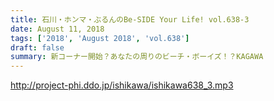 ```yaml
---
title: 石川・ホンマ・ぶるんのBe-SIDE Your Life! vol.638-3
date: August 11, 2018
tags: ['2018', 'August 2018', 'vol.638']
draft: false
summary: 新コーナー開始？あなたの周りのビーチ・ボーイズ！？KAGAWA
---
```


http://project-phi.ddo.jp/ishikawa/ishikawa638_3.mp3
